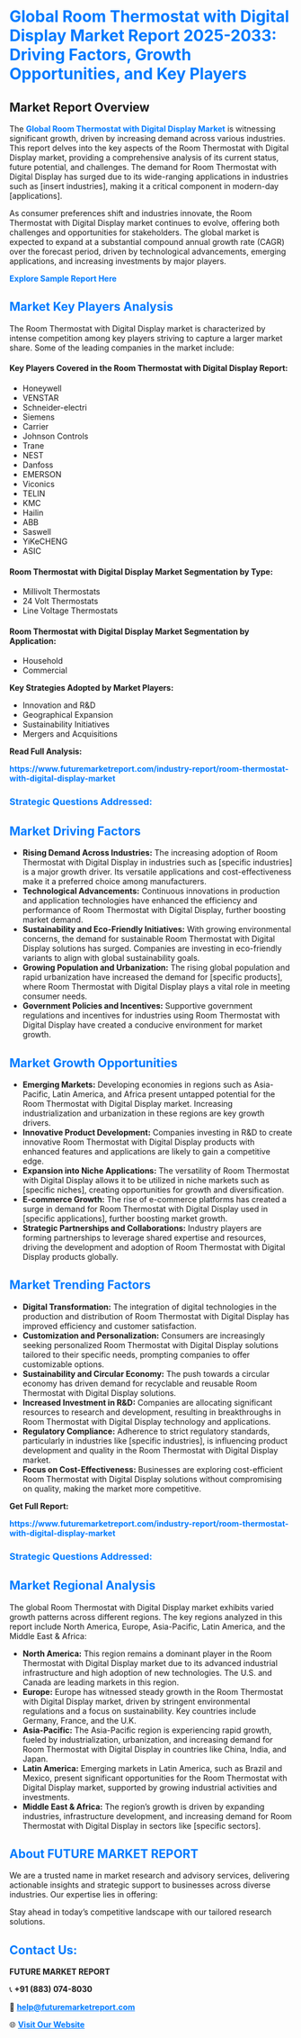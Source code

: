<h1 style="color: #007BFF;">Global Room Thermostat with Digital Display Market Report 2025-2033: Driving Factors, Growth Opportunities, and Key Players</h1>

<section id="overview">
<h2>Market Report Overview</h2>
<p>The <a href="https://www.futuremarketreport.com/industry-report/room-thermostat-with-digital-display-market" style="color: #007BFF; text-decoration: none;"><strong>Global Room Thermostat with Digital Display Market</strong></a> is witnessing significant growth, driven by increasing demand across various industries. This report delves into the key aspects of the Room Thermostat with Digital Display market, providing a comprehensive analysis of its current status, future potential, and challenges. The demand for Room Thermostat with Digital Display has surged due to its wide-ranging applications in industries such as [insert industries], making it a critical component in modern-day [applications].</p>
<p>As consumer preferences shift and industries innovate, the Room Thermostat with Digital Display market continues to evolve, offering both challenges and opportunities for stakeholders. The global market is expected to expand at a substantial compound annual growth rate (CAGR) over the forecast period, driven by technological advancements, emerging applications, and increasing investments by major players.</p>
</section>

<section id="overview">
<p><a href="https://www.futuremarketreport.com/request-sample/reportId=76685" style="color: #007BFF; text-decoration: none;"><strong>Explore Sample Report Here</strong></a></p>
</section>

<section id="key-players">
<h2 style="color: #007BFF;">Market Key Players Analysis</h2>
<p>The Room Thermostat with Digital Display market is characterized by intense competition among key players striving to capture a larger market share. Some of the leading companies in the market include:</p>
<h4>Key Players Covered in the Room Thermostat with Digital Display Report:</h4>
<ul><li>Honeywell</li><li>VENSTAR</li><li>Schneider-electri</li><li>Siemens</li><li>Carrier</li><li>Johnson Controls</li><li>Trane</li><li>NEST</li><li>Danfoss</li><li>EMERSON</li><li>Viconics</li><li>TELIN</li><li>KMC</li><li>Hailin</li><li>ABB</li><li>Saswell</li><li>YiKeCHENG</li><li>ASIC</li></ul>
<h4>Room Thermostat with Digital Display Market Segmentation by Type:</h4>
<ul><li>Millivolt Thermostats</li><li>24 Volt Thermostats</li><li>Line Voltage Thermostats</li></ul>

<h4>Room Thermostat with Digital Display Market Segmentation by Application:</h4>
<ul><li>Household</li><li>Commercial</li></ul>
<p><strong>Key Strategies Adopted by Market Players:</strong></p>
<ul>
<li>Innovation and R&D</li>
<li>Geographical Expansion</li>
<li>Sustainability Initiatives</li>
<li>Mergers and Acquisitions</li>
</ul>
</section>

<section>
<p><strong>Read Full Analysis: </strong></p><a href="https://www.futuremarketreport.com/industry-report/room-thermostat-with-digital-display-market" style="color: #007BFF; text-decoration: none;"><strong>https://www.futuremarketreport.com/industry-report/room-thermostat-with-digital-display-market</strong></a>
<h3 style="color: #007BFF;">Strategic Questions Addressed:</h3>
</section>

<section id="driving-factors">
<h2 style="color: #007BFF;">Market Driving Factors</h2>
<ul>
<li><strong>Rising Demand Across Industries:</strong> The increasing adoption of Room Thermostat with Digital Display in industries such as [specific industries] is a major growth driver. Its versatile applications and cost-effectiveness make it a preferred choice among manufacturers.</li>
<li><strong>Technological Advancements:</strong> Continuous innovations in production and application technologies have enhanced the efficiency and performance of Room Thermostat with Digital Display, further boosting market demand.</li>
<li><strong>Sustainability and Eco-Friendly Initiatives:</strong> With growing environmental concerns, the demand for sustainable Room Thermostat with Digital Display solutions has surged. Companies are investing in eco-friendly variants to align with global sustainability goals.</li>
<li><strong>Growing Population and Urbanization:</strong> The rising global population and rapid urbanization have increased the demand for [specific products], where Room Thermostat with Digital Display plays a vital role in meeting consumer needs.</li>
<li><strong>Government Policies and Incentives:</strong> Supportive government regulations and incentives for industries using Room Thermostat with Digital Display have created a conducive environment for market growth.</li>
</ul>
</section>

<section id="growth-opportunities">
<h2 style="color: #007BFF;">Market Growth Opportunities</h2>
<ul>
<li><strong>Emerging Markets:</strong> Developing economies in regions such as Asia-Pacific, Latin America, and Africa present untapped potential for the Room Thermostat with Digital Display market. Increasing industrialization and urbanization in these regions are key growth drivers.</li>
<li><strong>Innovative Product Development:</strong> Companies investing in R&D to create innovative Room Thermostat with Digital Display products with enhanced features and applications are likely to gain a competitive edge.</li>
<li><strong>Expansion into Niche Applications:</strong> The versatility of Room Thermostat with Digital Display allows it to be utilized in niche markets such as [specific niches], creating opportunities for growth and diversification.</li>
<li><strong>E-commerce Growth:</strong> The rise of e-commerce platforms has created a surge in demand for Room Thermostat with Digital Display used in [specific applications], further boosting market growth.</li>
<li><strong>Strategic Partnerships and Collaborations:</strong> Industry players are forming partnerships to leverage shared expertise and resources, driving the development and adoption of Room Thermostat with Digital Display products globally.</li>
</ul>
</section>

<section id="trending-factors">
<h2 style="color: #007BFF;">Market Trending Factors</h2>
<ul>
<li><strong>Digital Transformation:</strong> The integration of digital technologies in the production and distribution of Room Thermostat with Digital Display has improved efficiency and customer satisfaction.</li>
<li><strong>Customization and Personalization:</strong> Consumers are increasingly seeking personalized Room Thermostat with Digital Display solutions tailored to their specific needs, prompting companies to offer customizable options.</li>
<li><strong>Sustainability and Circular Economy:</strong> The push towards a circular economy has driven demand for recyclable and reusable Room Thermostat with Digital Display solutions.</li>
<li><strong>Increased Investment in R&D:</strong> Companies are allocating significant resources to research and development, resulting in breakthroughs in Room Thermostat with Digital Display technology and applications.</li>
<li><strong>Regulatory Compliance:</strong> Adherence to strict regulatory standards, particularly in industries like [specific industries], is influencing product development and quality in the Room Thermostat with Digital Display market.</li>
<li><strong>Focus on Cost-Effectiveness:</strong> Businesses are exploring cost-efficient Room Thermostat with Digital Display solutions without compromising on quality, making the market more competitive.</li>
</ul>
</section>

<section>
<p><strong>Get Full Report: </strong></p><a href="https://www.futuremarketreport.com/industry-report/room-thermostat-with-digital-display-market" style="color: #007BFF; text-decoration: none;"><strong>https://www.futuremarketreport.com/industry-report/room-thermostat-with-digital-display-market</strong></a>
<h3 style="color: #007BFF;">Strategic Questions Addressed:</h3>
</section>


<section id="regional-analysis">
<h2 style="color: #007BFF;">Market Regional Analysis</h2>
<p>The global Room Thermostat with Digital Display market exhibits varied growth patterns across different regions. The key regions analyzed in this report include North America, Europe, Asia-Pacific, Latin America, and the Middle East & Africa:</p>
<ul>
<li><strong>North America:</strong> This region remains a dominant player in the Room Thermostat with Digital Display market due to its advanced industrial infrastructure and high adoption of new technologies. The U.S. and Canada are leading markets in this region.</li>
<li><strong>Europe:</strong> Europe has witnessed steady growth in the Room Thermostat with Digital Display market, driven by stringent environmental regulations and a focus on sustainability. Key countries include Germany, France, and the U.K.</li>
<li><strong>Asia-Pacific:</strong> The Asia-Pacific region is experiencing rapid growth, fueled by industrialization, urbanization, and increasing demand for Room Thermostat with Digital Display in countries like China, India, and Japan.</li>
<li><strong>Latin America:</strong> Emerging markets in Latin America, such as Brazil and Mexico, present significant opportunities for the Room Thermostat with Digital Display market, supported by growing industrial activities and investments.</li>
<li><strong>Middle East & Africa:</strong> The region’s growth is driven by expanding industries, infrastructure development, and increasing demand for Room Thermostat with Digital Display in sectors like [specific sectors].</li>
</ul>
</section>

<footer>
<h2 style="color: #007BFF;">About FUTURE MARKET REPORT</h2>
<p>We are a trusted name in market research and advisory services, delivering actionable insights and strategic support to businesses across diverse industries. Our expertise lies in offering:</p>

<p>Stay ahead in today’s competitive landscape with our tailored research solutions.</p>

<h2 style="color: #007BFF;">Contact Us:</h2>
<p><strong>FUTURE MARKET REPORT</strong></p>
<p>📞 <strong>+91 (883) 074-8030</strong></p>
<p>📧 <strong><a href="mailto:help@futuremarketreport.com" style="color: #007BFF;">help@futuremarketreport.com</a></strong></p>
<p>🌐 <strong><a href="https://www.futuremarketreport.com/" style="color: #007BFF;">Visit Our Website</a></strong></p>
</footer>